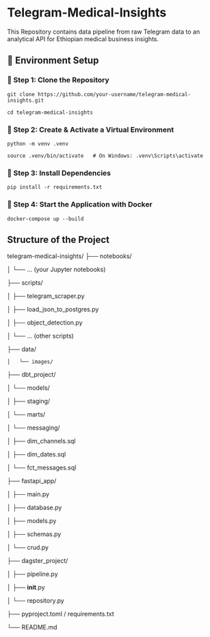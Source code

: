 # Telegram-Medical-Insights
This Repository contains data pipeline from raw Telegram data to an analytical API for Ethiopian medical business insights.

## 🚀 Environment Setup

### 🔹 Step 1: Clone the Repository

    git clone https://github.com/your-username/telegram-medical-insights.git

    cd telegram-medical-insights

### 🔹 Step 2: Create & Activate a Virtual Environment

    python -m venv .venv

    source .venv/bin/activate   # On Windows: .venv\Scripts\activate

### 🔹 Step 3: Install Dependencies

    pip install -r requirements.txt

### 🔹 Step 4: Start the Application with Docker 

    docker-compose up --build

## Structure of the Project
telegram-medical-insights/
├── notebooks/

│   └── ... (your Jupyter notebooks)

├── scripts/

│   ├── telegram_scraper.py

│   ├── load_json_to_postgres.py

│   ├── object_detection.py

│   └── ... (other scripts)

├── data/

    │   └── images/

├── dbt_project/

│   └── models/

│       ├── staging/

│       └── marts/

│           └── messaging/

│               ├── dim_channels.sql

│               ├── dim_dates.sql

│               └── fct_messages.sql

├── fastapi_app/

│   ├── main.py

│   ├── database.py

│   ├── models.py

│   ├── schemas.py

│   └── crud.py

├── dagster_project/

│   ├── pipeline.py         

│   ├── __init__.py

│   └── repository.py       

├── pyproject.toml / requirements.txt

└── README.md

